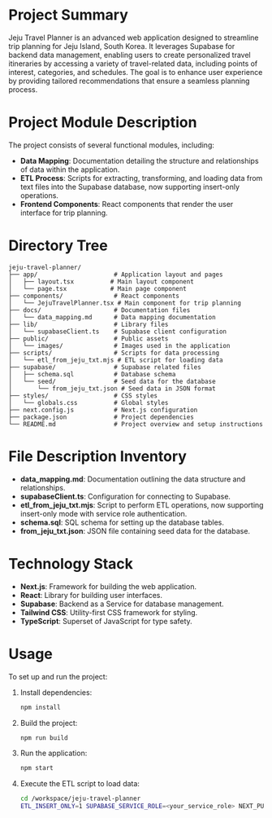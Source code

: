 # Project Summary
Jeju Travel Planner is an advanced web application designed to streamline trip planning for Jeju Island, South Korea. It leverages Supabase for backend data management, enabling users to create personalized travel itineraries by accessing a variety of travel-related data, including points of interest, categories, and schedules. The goal is to enhance user experience by providing tailored recommendations that ensure a seamless planning process.

# Project Module Description
The project consists of several functional modules, including:
- **Data Mapping**: Documentation detailing the structure and relationships of data within the application.
- **ETL Process**: Scripts for extracting, transforming, and loading data from text files into the Supabase database, now supporting insert-only operations.
- **Frontend Components**: React components that render the user interface for trip planning.

# Directory Tree
```
jeju-travel-planner/
├── app/                     # Application layout and pages
│   ├── layout.tsx          # Main layout component
│   └── page.tsx            # Main page component
├── components/              # React components
│   └── JejuTravelPlanner.tsx # Main component for trip planning
├── docs/                    # Documentation files
│   └── data_mapping.md      # Data mapping documentation
├── lib/                     # Library files
│   └── supabaseClient.ts    # Supabase client configuration
├── public/                  # Public assets
│   └── images/              # Images used in the application
├── scripts/                 # Scripts for data processing
│   └── etl_from_jeju_txt.mjs # ETL script for loading data
├── supabase/                # Supabase related files
│   ├── schema.sql           # Database schema
│   └── seed/                # Seed data for the database
│       └── from_jeju_txt.json # Seed data in JSON format
├── styles/                  # CSS styles
│   └── globals.css          # Global styles
├── next.config.js           # Next.js configuration
├── package.json             # Project dependencies
└── README.md                # Project overview and setup instructions
```

# File Description Inventory
- **data_mapping.md**: Documentation outlining the data structure and relationships.
- **supabaseClient.ts**: Configuration for connecting to Supabase.
- **etl_from_jeju_txt.mjs**: Script to perform ETL operations, now supporting insert-only mode with service role authentication.
- **schema.sql**: SQL schema for setting up the database tables.
- **from_jeju_txt.json**: JSON file containing seed data for the database.

# Technology Stack
- **Next.js**: Framework for building the web application.
- **React**: Library for building user interfaces.
- **Supabase**: Backend as a Service for database management.
- **Tailwind CSS**: Utility-first CSS framework for styling.
- **TypeScript**: Superset of JavaScript for type safety.

# Usage
To set up and run the project:
1. Install dependencies:
   ```bash
   npm install
   ```
2. Build the project:
   ```bash
   npm run build
   ```
3. Run the application:
   ```bash
   npm start
   ```
4. Execute the ETL script to load data:
   ```bash
   cd /workspace/jeju-travel-planner
   ETL_INSERT_ONLY=1 SUPABASE_SERVICE_ROLE=<your_service_role> NEXT_PUBLIC_SUPABASE_URL=<your_supabase_url> NEXT_PUBLIC_SUPABASE_ANON_KEY=<your_anon_key> node ./scripts/etl_from_jeju_txt.mjs
   ```
